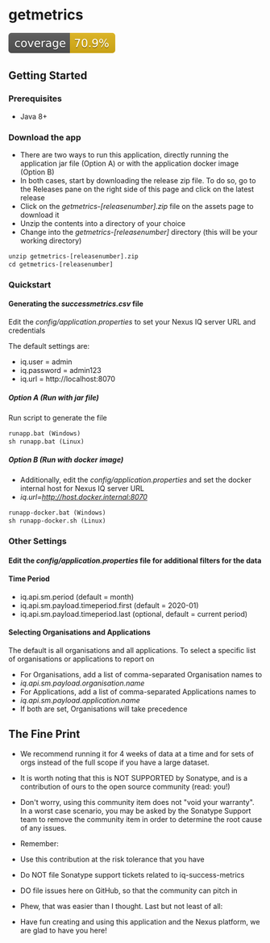 # getmetrics
![Coverage](.github/badges/jacoco.svg)

## Getting Started

### Prerequisites
  * Java 8+

### Download the app 
  * There are two ways to run this application, directly running the application jar file (Option A) or with the application docker image (Option B)
  * In both cases, start by downloading the release zip file. To do so, go to the Releases pane on the right side of this page and click on the latest release
  * Click on the *getmetrics-[releasenumber].zip* file on the assets page to download it
  * Unzip the contents into a directory of your choice
  * Change into the *getmetrics-[releasenumber]* directory (this will be your working directory)

```
unzip getmetrics-[releasenumber].zip
cd getmetrics-[releasenumber]
```

### Quickstart

#### Generating the *successmetrics.csv* file

Edit the *config/application.properties* to set your Nexus IQ server URL and credentials

The default settings are:

* iq.user = admin
* iq.password = admin123
* iq.url = http://localhost:8070

##### Option A (Run with jar file)


Run script to generate the file
```
runapp.bat (Windows)
sh runapp.bat (Linux)
```

##### Option B (Run with docker image)
* Additionally, edit the *config/application.properties* and set the docker internal host for Nexus IQ server URL
* *iq.url=http://host.docker.internal:8070*
```
runapp-docker.bat (Windows)
sh runapp-docker.sh (Linux)
```

### Other Settings

#### Edit the *config/application.properties* file for additional filters for the data

#### Time Period

* iq.api.sm.period (default = month)
* iq.api.sm.payload.timeperiod.first (default = 2020-01)
* iq.api.sm.payload.timeperiod.last (optional, default = current period)

#### Selecting Organisations and Applications
The default is all organisations and all applications. 
To select a specific list of organisations or applications to report on
* For Organisations, add a list of comma-separated Organisation names to 
* *iq.api.sm.payload.organisation.name* 
* For Applications, add a list of comma-separated Applications names to 
* *iq.api.sm.payload.application.name* 
* If both are set, Organisations will take precedence


## The Fine Print
* We recommend running it for 4 weeks of data at a time and for sets of orgs instead of the full scope if you have a large dataset.
* It is worth noting that this is NOT SUPPORTED by Sonatype, and is a contribution of ours to the open source community (read: you!)

* Don't worry, using this community item does not "void your warranty". In a worst case scenario, you may be asked by the Sonatype Support team to remove the community item in order to determine the root cause of any issues.

* Remember:

* Use this contribution at the risk tolerance that you have
* Do NOT file Sonatype support tickets related to iq-success-metrics
* DO file issues here on GitHub, so that the community can pitch in
* Phew, that was easier than I thought. Last but not least of all:

* Have fun creating and using this application and the Nexus platform, we are glad to have you here!


